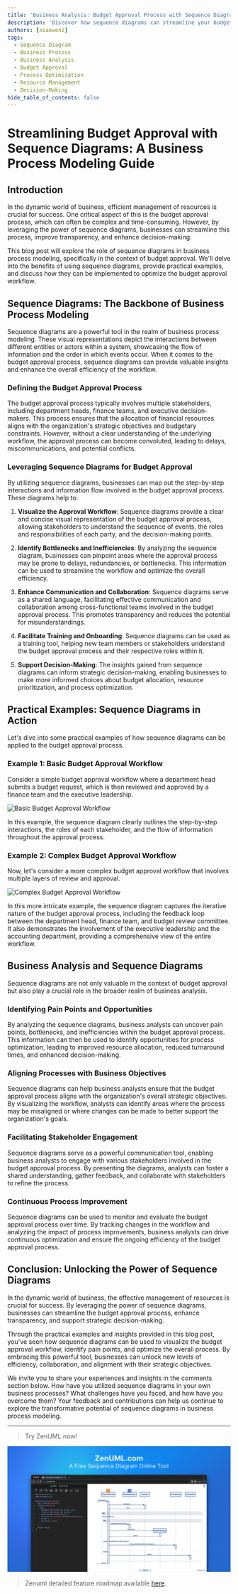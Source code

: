 ```yaml
---
title: 'Business Analysis: Budget Approval Process with Sequence Diagrams'
description: 'Discover how sequence diagrams can streamline your budget approval process, enhance transparency, and support strategic decision-making. Explore practical examples and the role of sequence diagrams in business process modeling and analysis.'
authors: [xiaowenz]
tags:
  - Sequence Diagram
  - Business Process
  - Business Analysis
  - Budget Approval
  - Process Optimization
  - Resource Management
  - Decision-Making
hide_table_of_contents: false
---
```


# Streamlining Budget Approval with Sequence Diagrams: A Business Process Modeling Guide

## Introduction

In the dynamic world of business, efficient management of resources is crucial for success. One critical aspect of this is the budget approval process, which can often be complex and time-consuming. However, by leveraging the power of sequence diagrams, businesses can streamline this process, improve transparency, and enhance decision-making.

This blog post will explore the role of sequence diagrams in business process modeling, specifically in the context of budget approval. We'll delve into the benefits of using sequence diagrams, provide practical examples, and discuss how they can be implemented to optimize the budget approval workflow.

<!-- truncate -->

## Sequence Diagrams: The Backbone of Business Process Modeling

Sequence diagrams are a powerful tool in the realm of business process modeling. These visual representations depict the interactions between different entities or actors within a system, showcasing the flow of information and the order in which events occur. When it comes to the budget approval process, sequence diagrams can provide valuable insights and enhance the overall efficiency of the workflow.

### Defining the Budget Approval Process

The budget approval process typically involves multiple stakeholders, including department heads, finance teams, and executive decision-makers. This process ensures that the allocation of financial resources aligns with the organization's strategic objectives and budgetary constraints. However, without a clear understanding of the underlying workflow, the approval process can become convoluted, leading to delays, miscommunications, and potential conflicts.

### Leveraging Sequence Diagrams for Budget Approval

By utilizing sequence diagrams, businesses can map out the step-by-step interactions and information flow involved in the budget approval process. These diagrams help to:

1. **Visualize the Approval Workflow**: Sequence diagrams provide a clear and concise visual representation of the budget approval process, allowing stakeholders to understand the sequence of events, the roles and responsibilities of each party, and the decision-making points.

2. **Identify Bottlenecks and Inefficiencies**: By analyzing the sequence diagram, businesses can pinpoint areas where the approval process may be prone to delays, redundancies, or bottlenecks. This information can be used to streamline the workflow and optimize the overall efficiency.

3. **Enhance Communication and Collaboration**: Sequence diagrams serve as a shared language, facilitating effective communication and collaboration among cross-functional teams involved in the budget approval process. This promotes transparency and reduces the potential for misunderstandings.

4. **Facilitate Training and Onboarding**: Sequence diagrams can be used as a training tool, helping new team members or stakeholders understand the budget approval process and their respective roles within it.

5. **Support Decision-Making**: The insights gained from sequence diagrams can inform strategic decision-making, enabling businesses to make more informed choices about budget allocation, resource prioritization, and process optimization.

## Practical Examples: Sequence Diagrams in Action

Let's dive into some practical examples of how sequence diagrams can be applied to the budget approval process.

### Example 1: Basic Budget Approval Workflow

Consider a simple budget approval workflow where a department head submits a budget request, which is then reviewed and approved by a finance team and the executive leadership.

![Basic Budget Approval Workflow](https://cdn.sa.net/2024/06/14/l8Ua63ARFJPjSG9.png)

In this example, the sequence diagram clearly outlines the step-by-step interactions, the roles of each stakeholder, and the flow of information throughout the approval process.

### Example 2: Complex Budget Approval Workflow

Now, let's consider a more complex budget approval workflow that involves multiple layers of review and approval.

![Complex Budget Approval Workflow](https://cdn.sa.net/2024/06/14/juQLiRPSw1fW92E.png)

In this more intricate example, the sequence diagram captures the iterative nature of the budget approval process, including the feedback loop between the department head, finance team, and budget review committee. It also demonstrates the involvement of the executive leadership and the accounting department, providing a comprehensive view of the entire workflow.

## Business Analysis and Sequence Diagrams

Sequence diagrams are not only valuable in the context of budget approval but also play a crucial role in the broader realm of business analysis.

### Identifying Pain Points and Opportunities

By analyzing the sequence diagrams, business analysts can uncover pain points, bottlenecks, and inefficiencies within the budget approval process. This information can then be used to identify opportunities for process optimization, leading to improved resource allocation, reduced turnaround times, and enhanced decision-making.

### Aligning Processes with Business Objectives

Sequence diagrams can help business analysts ensure that the budget approval process aligns with the organization's overall strategic objectives. By visualizing the workflow, analysts can identify areas where the process may be misaligned or where changes can be made to better support the organization's goals.

### Facilitating Stakeholder Engagement

Sequence diagrams serve as a powerful communication tool, enabling business analysts to engage with various stakeholders involved in the budget approval process. By presenting the diagrams, analysts can foster a shared understanding, gather feedback, and collaborate with stakeholders to refine the process.

### Continuous Process Improvement

Sequence diagrams can be used to monitor and evaluate the budget approval process over time. By tracking changes in the workflow and analyzing the impact of process improvements, business analysts can drive continuous optimization and ensure the ongoing efficiency of the budget approval process.

## Conclusion: Unlocking the Power of Sequence Diagrams

In the dynamic world of business, the effective management of resources is crucial for success. By leveraging the power of sequence diagrams, businesses can streamline the budget approval process, enhance transparency, and support strategic decision-making.

Through the practical examples and insights provided in this blog post, you've seen how sequence diagrams can be used to visualize the budget approval workflow, identify pain points, and optimize the overall process. By embracing this powerful tool, businesses can unlock new levels of efficiency, collaboration, and alignment with their strategic objectives.

We invite you to share your experiences and insights in the comments section below. How have you utilized sequence diagrams in your own business processes? What challenges have you faced, and how have you overcome them? Your feedback and contributions can help us continue to explore the transformative potential of sequence diagrams in business process modeling.

---

> Try ZenUML now!

[![ZenUML: The Best Diagram Plugin for Confluence](../../static/img/og-image.png)](https://app.zenuml.com)

> Zenuml detailed feature roadmap available [here](/roadmap).
